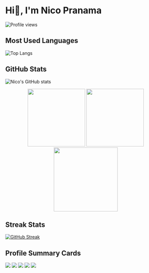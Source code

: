 # Hi👋, I'm Nico Pranama
![Profile views](https://komarev.com/ghpvc/?username=nicopranama&label=Profile%20Views&color=0e75b6&style=flat)

## Most Used Languages
![Top Langs](https://github-readme-stats.vercel.app/api/top-langs/?username=nicopranama&layout=compact&theme=tokyonight)

## GitHub Stats
![Nico's GitHub stats](https://github-readme-stats.vercel.app/api?username=nicopranama&show_icons=true&theme=tokyonight)
<div align="center">
  <img src="https://github-profile-summary-cards.vercel.app/api/cards/stats?username=nicopranama&theme=tokyonight" height="180em" />
  <img src="https://github-profile-summary-cards.vercel.app/api/cards/repos-per-language?username=nicopranama&theme=tokyonight" height="180em" />
</div>
<div align="center">
  <img src="https://streak-stats.demolab.com?user=nicopranama&theme=tokyonight" height="200em" />
</div>

## Streak Stats
[![GitHub Streak](https://streak-stats.demolab.com?user=nicopranama&theme=tokyonight)](https://git.io/streak-stats)

## Profile Summary Cards
![](http://github-profile-summary-cards.vercel.app/api/cards/profile-details?username=nicopranama&theme=tokyonight)
![](http://github-profile-summary-cards.vercel.app/api/cards/stats?username=nicopranama&theme=tokyonight)
![](http://github-profile-summary-cards.vercel.app/api/cards/repos-per-language?username=nicopranama&theme=tokyonight)
![](http://github-profile-summary-cards.vercel.app/api/cards/most-commit-language?username=nicopranama&theme=tokyonight)
![](http://github-profile-summary-cards.vercel.app/api/cards/productive-time?username=nicopranama&theme=tokyonight&utcOffset=7)
